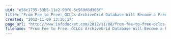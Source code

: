 ```yaml
---
uid: "e56c1735-53b5-11e2-93f0-5c969d8d366f"
title: "From Fee to Free: OCLCs ArchiveGrid Database Will Become a Free Service in January 2013 | LJ INFOdocket"
created: "2012-11-09 13:36:17"
page_url: "http://www.infodocket.com/2012/11/08/from-fee-to-free-oclcs-archivegrid-becomes-a-free-service-in-january-2013/"
filename: "From Fee to Free: OCLCs ArchiveGrid Database Will Become a Free Service in January 2013 | LJ INFOdocket.html"
---
```

